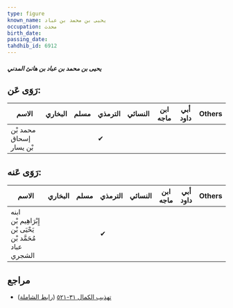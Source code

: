 ```yaml
---
type: figure
known_name: يحيى بن محمد بن عباد
occupation: محدث
birth_date:
passing_date:
tahdhib_id: 6912
---
```

##### يحيى بن محمد بن عباد بن هانئ المدني

## رَوَى عَن:
| الاسم                   | البخاري | مسلم | الترمذي | النسائي | ابن ماجه | أبي داود | Others |
| ----------------------- | ------- | ---- | ------- | ------- | -------- | -------- | ------ |
| محمد بْن إسحاق بْن يسار |         |      | ✔       |         |          |          |        |
## رَوَى عَنه:
| الاسم                                                     | البخاري | مسلم | الترمذي | النسائي | ابن ماجه | أبي داود | Others |
| --------------------------------------------------------- | ------- | ---- | ------- | ------- | -------- | -------- | ------ |
| ابنه إِبْرَاهِيم بْن يَحْيَى بْن مُحَمَّد بْن عباد الشجري |         |      | ✔       |         |          |          |        |
## مراجع
- [تهذيب الكمال ٣١-٥٢١](obsidian://open?vault=Tahdhib-al-Kamal&file=Figures/٦٩١٢-يحيى%20بن%20محمد%20بن%20عباد%20بن%20هانئ%20المدني) ([رابط الشاملة](https://shamela.ws/book/3722/17069))